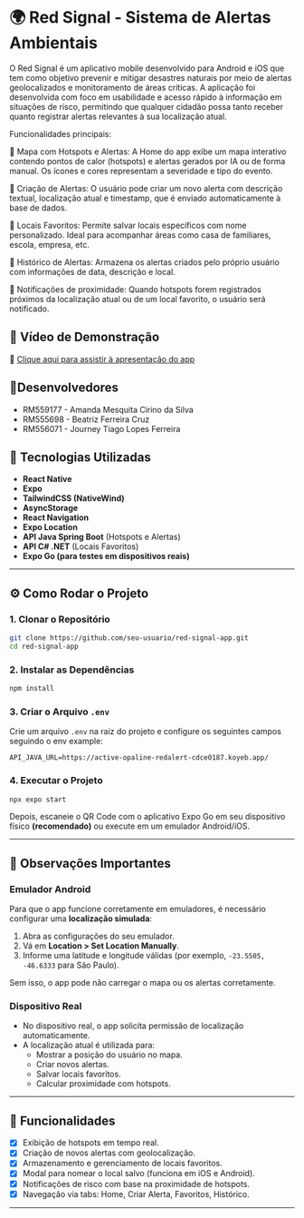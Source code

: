 # 🌍 Red Signal - Sistema de Alertas Ambientais

O Red Signal é um aplicativo mobile desenvolvido para Android e iOS que tem como objetivo prevenir e mitigar desastres naturais por meio de alertas geolocalizados e monitoramento de áreas críticas. A aplicação foi desenvolvida com foco em usabilidade e acesso rápido à informação em situações de risco, permitindo que qualquer cidadão possa tanto receber quanto registrar alertas relevantes à sua localização atual.

Funcionalidades principais:

📍 Mapa com Hotspots e Alertas: A Home do app exibe um mapa interativo contendo pontos de calor (hotspots) e alertas gerados por IA ou de forma manual. Os ícones e cores representam a severidade e tipo do evento.

🚨 Criação de Alertas: O usuário pode criar um novo alerta com descrição textual, localização atual e timestamp, que é enviado automaticamente à base de dados.

💖 Locais Favoritos: Permite salvar locais específicos com nome personalizado. Ideal para acompanhar áreas como casa de familiares, escola, empresa, etc.

📜 Histórico de Alertas: Armazena os alertas criados pelo próprio usuário com informações de data, descrição e local.

🔔 Notificações de proximidade: Quando hotspots forem registrados próximos da localização atual ou de um local favorito, o usuário será notificado.

## 🎥 Vídeo de Demonstração

🔗 [Clique aqui para assistir à apresentação do app](https://www.youtube.com/watch?v=SEU_LINK_AQUI)

## 👥Desenvolvedores

- RM559177 - Amanda Mesquita Cirino da Silva
- RM555698 - Beatriz Ferreira Cruz
- RM556071 - Journey Tiago Lopes Ferreira

## 🧩 Tecnologias Utilizadas

- **React Native**
- **Expo**
- **TailwindCSS (NativeWind)**
- **AsyncStorage**
- **React Navigation**
- **Expo Location**
- **API Java Spring Boot** (Hotspots e Alertas)
- **API C# .NET** (Locais Favoritos)
- **Expo Go (para testes em dispositivos reais)**

---

## ⚙️ Como Rodar o Projeto

### 1. Clonar o Repositório

```bash
git clone https://github.com/seu-usuario/red-signal-app.git
cd red-signal-app
```

### 2. Instalar as Dependências

```bash
npm install
```

### 3. Criar o Arquivo `.env`

Crie um arquivo `.env` na raiz do projeto e configure os seguintes campos seguindo o env example:

```env
API_JAVA_URL=https://active-opaline-redalert-cdce0187.koyeb.app/
```

### 4. Executar o Projeto

```bash
npx expo start
```

Depois, escaneie o QR Code com o aplicativo Expo Go em seu dispositivo físico **(recomendado)** ou execute em um emulador Android/iOS.

---

## 📱 Observações Importantes

### Emulador Android

Para que o app funcione corretamente em emuladores, é necessário configurar uma **localização simulada**:

1. Abra as configurações do seu emulador.
2. Vá em **Location > Set Location Manually**.
3. Informe uma latitude e longitude válidas (por exemplo, `-23.5505, -46.6333` para São Paulo).

Sem isso, o app pode não carregar o mapa ou os alertas corretamente.

### Dispositivo Real

- No dispositivo real, o app solicita permissão de localização automaticamente.
- A localização atual é utilizada para:
  - Mostrar a posição do usuário no mapa.
  - Criar novos alertas.
  - Salvar locais favoritos.
  - Calcular proximidade com hotspots.

---

## 📌 Funcionalidades

- [x] Exibição de hotspots em tempo real.
- [x] Criação de novos alertas com geolocalização.
- [x] Armazenamento e gerenciamento de locais favoritos.
- [x] Modal para nomear o local salvo (funciona em iOS e Android).
- [x] Notificações de risco com base na proximidade de hotspots.
- [x] Navegação via tabs: Home, Criar Alerta, Favoritos, Histórico.

---
